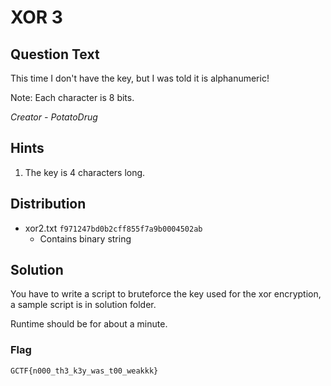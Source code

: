# XOR 3

## Question Text

This time I don't have the key, but I was told it is alphanumeric!

Note: Each character is 8 bits.

*Creator - PotatoDrug*

## Hints
1. The key is 4 characters long.

## Distribution
- xor2.txt `f971247bd0b2cff855f7a9b0004502ab`
  - Contains binary string

## Solution
You have to write a script to bruteforce the key used for the xor encryption, a sample script is in solution folder.

Runtime should be for about a minute.

### Flag 

`GCTF{n000_th3_k3y_was_t00_weakkk}`